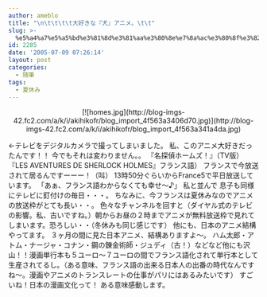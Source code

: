 ```yaml
---
author: ameblo
title: "\n\t\t\t\t大好きな『犬』アニメ。\t\t"
slug: >-
  %e5%a4%a7%e5%a5%bd%e3%81%8d%e3%81%aa%e3%80%8e%e7%8a%ac%e3%80%8f%e3%82%a2%e3%83%8b%e3%83%a1%e3%80%82
id: 2285
date: '2005-07-09 07:26:14'
layout: post
categories:
  - 随筆
tags:
  - 夏休み
---
```


<div align="center">[![homes.jpg](http://blog-imgs-42.fc2.com/a/k/i/akihikofr/blog_import_4f563a3406d70.jpg)](http://blog-imgs-42.fc2.com/a/k/i/akihikofr/blog_import_4f563a341a4da.jpg)</div>

←テレビをデジタルカメラで撮ってしまいました。 私、このアニメ大好きだったんです！！ 今でもそれは変わりません。。 『名探偵ホームズ！』（TV版） 『LES AVENTURES DE SHERLOCK HOLMES』フランス語） フランスで今放送されて居るんですーーー！（叫） 13時50分ぐらいからFrance5で平日放送しています。 「あぁ、フランス語わからなくても幸せ～♪」 私と並んで 息子も同様にテレビに釘付けの毎日・・・。 ちなみに、今フランスは夏休みなのでアニメの放送枠がとても長い・・。 色々なチャンネルを回すと（ダイヤル式のテレビの影響。私、古いですね。）朝からお昼の２時までアニメが無料放送枠で見れてしまいます。恐ろしい・・（冬休みも同じ感じです） 他にも、日本のアニメ結構やってます。 ３ヶ月の間に見た日本アニメ、結構ありますよ～。 ハム太郎・アトム・ナージャ・コナン・鋼の錬金術師・ジュディ（古！）などなど他にも沢山！！漫画単行本も５ユーロ～７ユーロの間でフランス語化されて単行本として生産されてるし。（ある意味、フランス語の出来る日本人の出番の時代なんですね～。漫画やアニメのトランスレートの仕事がパリにはあるみたいです） すごいね！日本の漫画文化って！ ある意味感動します。
